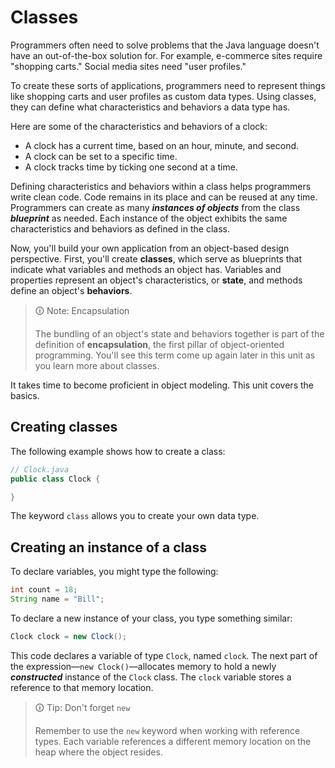 # Classes

Programmers often need to solve problems that the Java language doesn't have an out-of-the-box solution for. For example, e-commerce sites require "shopping carts." Social media sites need "user profiles."

To create these sorts of applications, programmers need to represent things like shopping carts and user profiles as custom data types. Using classes, they can define what characteristics and behaviors a data type has.

Here are some of the characteristics and behaviors of a clock:

-   A clock has a current time, based on an hour, minute, and second.
-   A clock can be set to a specific time.
-   A clock tracks time by ticking one second at a time.

Defining characteristics and behaviors within a class helps programmers write clean code. Code remains in its place and can be reused at any time. Programmers can create as many **_instances of objects_** from the class **_blueprint_** as needed. Each instance of the object exhibits the same characteristics and behaviors as defined in the class.

Now, you'll build your own application from an object-based design perspective. First, you'll create **classes**, which serve as blueprints that indicate what variables and methods an object has. Variables and properties represent an object's characteristics, or **state**, and methods define an object's **behaviors**.

>🛈 Note: Encapsulation
>
>The bundling of an object's state and behaviors together is part of the definition of **encapsulation**, the first pillar of object-oriented programming. You'll see this term come up again later in this unit as you learn more about classes.

It takes time to become proficient in object modeling. This unit covers the basics.

## Creating classes
The following example shows how to create a class:

```java
// Clock.java
public class Clock {

}
```

The keyword `class` allows you to create your own data type.

## Creating an instance of a class
To declare variables, you might type the following:

```java
int count = 18;
String name = "Bill";
```

To declare a new instance of your class, you type something similar:

```java
Clock clock = new Clock();
```

This code declares a variable of type `Clock`, named `clock`. The next part of the expression—`new Clock()`—allocates memory to hold a newly **_constructed_** instance of the `Clock` class. The `clock` variable stores a reference to that memory location.

>🛈 Tip: Don't forget `new`
>
>Remember to use the `new` keyword when working with reference types. Each variable references a different memory location on the heap where the object resides.

